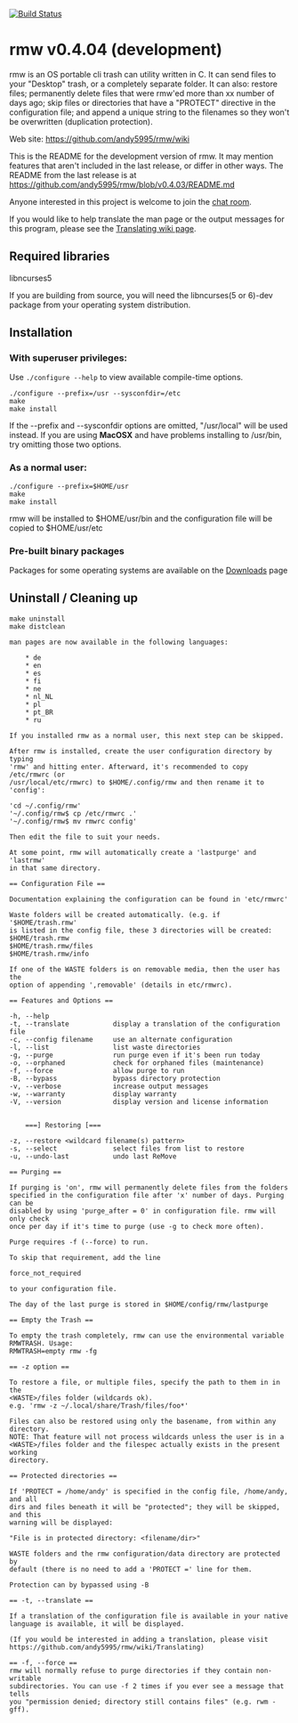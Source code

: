 [![Build Status](https://travis-ci.org/andy5995/rmw.svg?branch=master)](https://travis-ci.org/andy5995/rmw)

# rmw v0.4.04 (development)

rmw is an OS portable cli trash can utility written in C. It can send
files to your "Desktop" trash, or a completely separate folder. It can
also: restore files; permanently delete files that were rmw'ed more
than xx number of days ago; skip files or directories that have a
"PROTECT" directive in the configuration file; and append a unique
string to the filenames so they won't be overwritten (duplication
protection).

Web site: https://github.com/andy5995/rmw/wiki

This is the README for the development version of rmw. It may mention
features that aren't included in the last release, or differ in other
ways. The README from the last release is at
https://github.com/andy5995/rmw/blob/v0.4.03/README.md

Anyone interested in this project is welcome to join the [chat
room](https://join.slack.com/t/removetowaste/shared_invite/enQtMjU3NTA0NTI2OTgzLTkzMzQxNDhjYzlkM2UxMTA2MzJjNWYyZjAyYzkyNWNmZjJmYWZmYjUyODk2NzNkNzBhMzFjOGZkMTg2MzAxMTM).

If you would like to help translate the man page or the output messages
for this program, please see the [Translating wiki
page](https://github.com/andy5995/rmw/wiki/Translating).

## Required libraries

libncurses5

If you are building from source, you will need the libncurses(5 or 6)-dev
package from your operating system distribution.

## Installation

### With superuser privileges:

Use `./configure --help` to view available compile-time options.

    ./configure --prefix=/usr --sysconfdir=/etc
    make
    make install

If the --prefix and --sysconfdir options are omitted, "/usr/local" will be
used instead. If you are using **MacOSX** and have problems installing to
/usr/bin, try omitting those two options.

### As a normal user:

    ./configure --prefix=$HOME/usr
    make
    make install

rmw will be installed to $HOME/usr/bin and the configuration file will be
copied to $HOME/usr/etc

### Pre-built binary packages

Packages for some operating systems are available on the
[Downloads](https://github.com/andy5995/rmw/releases) page

## Uninstall / Cleaning up

    make uninstall
    make distclean
```
man pages are now available in the following languages:

    * de
    * en
    * es
    * fi
    * ne
    * nl_NL
    * pl
    * pt_BR
    * ru

If you installed rmw as a normal user, this next step can be skipped.

After rmw is installed, create the user configuration directory by typing
'rmw' and hitting enter. Afterward, it's recommended to copy /etc/rmwrc (or
/usr/local/etc/rmwrc) to $HOME/.config/rmw and then rename it to 'config':

'cd ~/.config/rmw'
'~/.config/rmw$ cp /etc/rmwrc .'
'~/.config/rmw$ mv rmwrc config'

Then edit the file to suit your needs.

At some point, rmw will automatically create a 'lastpurge' and 'lastrmw'
in that same directory.

== Configuration File ==

Documentation explaining the configuration can be found in 'etc/rmwrc'

Waste folders will be created automatically. (e.g. if '$HOME/trash.rmw'
is listed in the config file, these 3 directories will be created:
$HOME/trash.rmw
$HOME/trash.rmw/files
$HOME/trash.rmw/info

If one of the WASTE folders is on removable media, then the user has the
option of appending ',removable' (details in etc/rmwrc).

== Features and Options ==

-h, --help
-t, --translate           display a translation of the configuration file
-c, --config filename     use an alternate configuration
-l, --list                list waste directories
-g, --purge               run purge even if it's been run today
-o, --orphaned            check for orphaned files (maintenance)
-f, --force               allow purge to run
-B, --bypass              bypass directory protection
-v, --verbose             increase output messages
-w, --warranty            display warranty
-V, --version             display version and license information


	===] Restoring [===

-z, --restore <wildcard filename(s) pattern>
-s, --select              select files from list to restore
-u, --undo-last           undo last ReMove

== Purging ==

If purging is 'on', rmw will permanently delete files from the folders
specified in the configuration file after 'x' number of days. Purging can be
disabled by using 'purge_after = 0' in configuration file. rmw will only check
once per day if it's time to purge (use -g to check more often).

Purge requires -f (--force) to run.

To skip that requirement, add the line

force_not_required

to your configuration file.

The day of the last purge is stored in $HOME/config/rmw/lastpurge

== Empty the Trash ==

To empty the trash completely, rmw can use the environmental variable
RMWTRASH. Usage:
RMWTRASH=empty rmw -fg

== -z option ==

To restore a file, or multiple files, specify the path to them in in the
<WASTE>/files folder (wildcards ok).
e.g. 'rmw -z ~/.local/share/Trash/files/foo*'

Files can also be restored using only the basename, from within any directory.
NOTE: That feature will not process wildcards unless the user is in a
<WASTE>/files folder and the filespec actually exists in the present working
directory.

== Protected directories ==

If 'PROTECT = /home/andy' is specified in the config file, /home/andy, and all
dirs and files beneath it will be "protected"; they will be skipped, and this
warning will be displayed:

"File is in protected directory: <filename/dir>"

WASTE folders and the rmw configuration/data directory are protected by
default (there is no need to add a 'PROTECT =' line for them.

Protection can by bypassed using -B

== -t, --translate ==

If a translation of the configuration file is available in your native
language is available, it will be displayed.

(If you would be interested in adding a translation, please visit
https://github.com/andy5995/rmw/wiki/Translating)

== -f, --force ==
rmw will normally refuse to purge directories if they contain non-writable
subdirectories. You can use -f 2 times if you ever see a message that tells
you "permission denied; directory still contains files" (e.g. rwm -gff).

```
